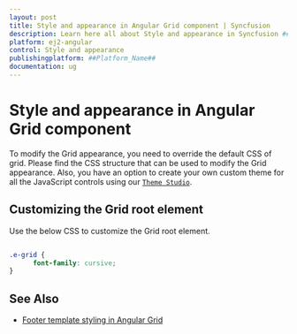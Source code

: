 ```yaml
---
layout: post
title: Style and appearance in Angular Grid component | Syncfusion
description: Learn here all about Style and appearance in Syncfusion ##Platform_Name## Grid component of Syncfusion Essential JS 2 and more.
platform: ej2-angular
control: Style and appearance 
publishingplatform: ##Platform_Name##
documentation: ug
---
```


# Style and appearance in Angular Grid component

To modify the Grid appearance, you need to override the default CSS of grid. Please find the CSS structure that can be used to modify the Grid appearance. Also, you have an option to create your own custom theme for all the JavaScript controls using our [`Theme Studio`](https://ej2.syncfusion.com/themestudio/?theme=material).

## Customizing the Grid root element

Use the below CSS to customize the Grid root element.

```css

.e-grid {
      font-family: cursive;
}

```

## See Also

* [Footer template styling in Angular Grid](https://ej2.syncfusion.com/angular/documentation/grid/style-and-appearance/#customizing-the-column-selection-background)